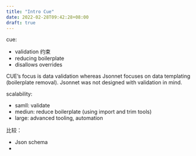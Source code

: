```yaml
---
title: "Intro Cue"
date: 2022-02-28T09:42:28+08:00
draft: true
---
```


cue:
- validation 约束
- reducing boilerplate
- disallows overrides

CUE’s focus is data validation whereas Jsonnet focuses on data templating (boilerplate removal). Jsonnet was not designed with validation in mind.

scalability:
- samll: validate
- mediun: reduce boilerplate (using import and trim tools)
- large: advanced tooling, automation

比较：
- Json schema
- 